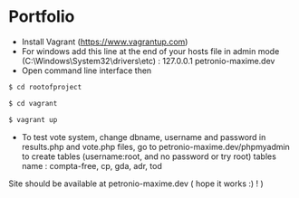 # Portfolio

- Install Vagrant (https://www.vagrantup.com)
- For windows add this line at the end of your hosts file in admin mode (C:\Windows\System32\drivers\etc) : 127.0.0.1	petronio-maxime.dev
- Open command line interface then 
```bash
$ cd rootofproject
```
```bash
$ cd vagrant
```
```bash
$ vagrant up
```
- To test vote system, change dbname, username and password in results.php and vote.php files, go to petronio-maxime.dev/phpmyadmin to create tables (username:root, and no password or try root) tables name : compta-free, cp, gda, adr, tod

Site should be available at petronio-maxime.dev ( hope it works :) ! )

